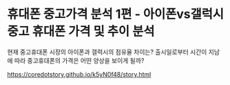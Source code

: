 휴대폰 중고가격 분석 1편 - 아이폰vs갤럭시 중고 휴대폰 가격 및 추이 분석
=====

현재 중고휴대폰 시장의 아이폰과 갤럭시의 점유율 차이는?
출시일로부터 시간이 지남에 따라 중고휴대폰의 가격은 어떤 양상을 보이게 될까?

<a href='https://coredotstory.github.io/k5yN0f48/story.html'>https://coredotstory.github.io/k5yN0f48/story.html</a>